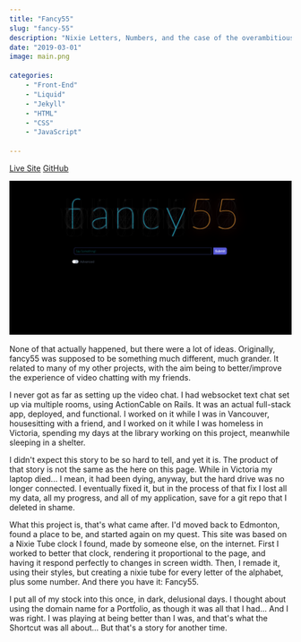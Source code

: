 ```yaml
---
title: "Fancy55"
slug: "fancy-55"
description: "Nixie Letters, Numbers, and the case of the overambitious logo."
date: "2019-03-01"
image: main.png

categories:
    - "Front-End"
    - "Liquid"
    - "Jekyll"
    - "HTML"
    - "CSS"
    - "JavaScript"

---
```

[Live Site](https://fancy55.netlify.app/)
[GitHub](https://github.com/codekane/Fancy55)

![Say Something!](say-something-huge.png)

None of that actually happened, but there were a lot of ideas. Originally,
fancy55 was supposed to be something much different, much grander. It related to
many of my other projects, with the aim being to better/improve the experience
of video chatting with my friends.

I never got as far as setting up the video chat. I had websocket text chat set
up via multiple rooms, using ActionCable on Rails. It was an actual full-stack
app, deployed, and functional. I worked on it while I was in Vancouver,
housesitting with a friend, and I worked on it while I was homeless in Victoria,
spending my days at the library working on this project, meanwhile sleeping in a
shelter.

I didn't expect this story to be so hard to tell, and yet it is. The product of
that story is not the same as the here on this page. While in Victoria my laptop
died... I mean, it had been dying, anyway, but the hard drive was no longer
connected. I eventually fixed it, but in the process of that fix I lost all my
data, all my progress, and all of my application, save for a git repo that I
deleted in shame.

What this project is, that's what came after. I'd moved back to Edmonton, found
a place to be, and started again on my quest. This site was based on a Nixie
Tube clock I found, made by someone else, on the internet. First I worked to
better that clock, rendering it proportional to the page, and having it respond
perfectly to changes in screen width. Then, I remade it, using their styles, but
creating a nixie tube for every letter of the alphabet, plus some number. And
there you have it: Fancy55.

I put all of my stock into this once, in dark, delusional days. I thought about
using the domain name for a Portfolio, as though it was all that I had... And I
was right. I was playing at being better than I was, and that's what the
Shortcut was all about... But that's a story for another time.
